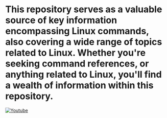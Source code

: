 <H1>This repository serves as a valuable source of key information encompassing Linux commands, also covering a wide range of topics related to Linux. Whether you're seeking command references, or anything related to Linux, you'll find a wealth of information within this repository.</H1>

[![Youtube](https://img.shields.io/badge/Youtube-Profile-informational?style=flat&logo=youtube&logoColor=white&color=0D76A8)](https://www.youtube.com/@FazeNCode)


[1.1]: https://www.flaticon.com/free-icon/youtube_174883?term=youtube&page=1&position=4&origin=search&related_id=174883 

[1]: https://www.youtube.com/@FazeNCode







